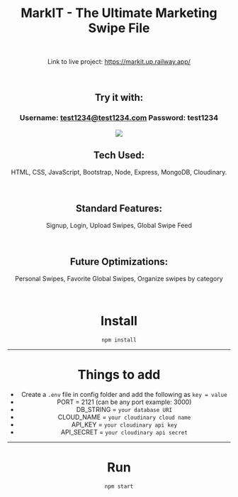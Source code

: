<div align="center">

# MarkIT - The Ultimate Marketing Swipe File

<br>

Link to live project: https://markit.up.railway.app/

<br>
  
## Try it with:
  
### Username: test1234@test1234.com Password: test1234

<img src="https://i.ibb.co/q7SQZB5/mark-IThero.jpg" border="0">

<br>

## Tech Used: 
  
HTML, CSS, JavaScript, Bootstrap, Node, Express, MongoDB, Cloudinary. 

<br> 

## Standard Features:

Signup, Login, Upload Swipes, Global Swipe Feed

<br>
  
## Future Optimizations:
  
Personal Swipes, Favorite Global Swipes, Organize swipes by category
  
<br>

# Install

`npm install`

---

# Things to add

  - Create a `.env` file in config folder and add the following as `key = value`
  - PORT = 2121 (can be any port example: 3000)
  - DB_STRING = `your database URI`
  - CLOUD_NAME = `your cloudinary cloud name`
  - API_KEY = `your cloudinary api key`
  - API_SECRET = `your cloudinary api secret`

---

# Run

`npm start`

